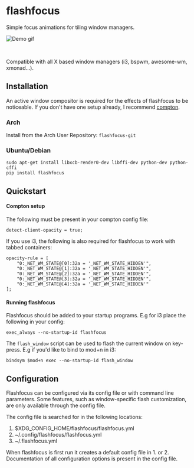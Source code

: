 # flashfocus

Simple focus animations for tiling window managers.

![Demo gif](demo/demo.gif)

<br>

Compatible with all X based window managers (i3, bspwm, awesome-wm, xmonad...).

## Installation

An active window compositor is required for the effects of flashfocus to be
noticeable. If you don't have one setup already, I recommend
[compton](https://github.com/chjj/compton).

### Arch

Install from the Arch User Repository: `flashfocus-git`

### Ubuntu/Debian

```
sudo apt-get install libxcb-render0-dev libffi-dev python-dev python-cffi
pip install flashfocus
```

## Quickstart

#### Compton setup

The following must be present in your compton config file:

```
detect-client-opacity = true;
```

If you use i3, the following is also required for flashfocus to work with tabbed containers:

```
opacity-rule = [
    "0:_NET_WM_STATE@[0]:32a = '_NET_WM_STATE_HIDDEN'",
    "0:_NET_WM_STATE@[1]:32a = '_NET_WM_STATE_HIDDEN'",
    "0:_NET_WM_STATE@[2]:32a = '_NET_WM_STATE_HIDDEN'",
    "0:_NET_WM_STATE@[3]:32a = '_NET_WM_STATE_HIDDEN'",
    "0:_NET_WM_STATE@[4]:32a = '_NET_WM_STATE_HIDDEN'"
];
```

#### Running flashfocus

Flashfocus should be added to your startup programs. E.g for i3 place the
following in your config:

```
exec_always --no-startup-id flashfocus
```

The `flash_window` script can be used to flash the current window on key-press. E.g if you'd like to bind to mod+n in i3:

```
bindsym $mod+n exec --no-startup-id flash_window
```

## Configuration

Flashfocus can be configured via its config file or with command line parameters. Some features, such as window-specific flash customization, are only available through the config file.

The config file is searched for in the following locations:
1. $XDG_CONFIG_HOME/flashfocus/flashfocus.yml
2. ~/.config/flashfocus/flashfocus.yml
3. ~/.flashfocus.yml

When flashfocus is first run it creates a default config file in 1. or 2. Documentation of all configuration options is present in the config file.
